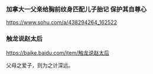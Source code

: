 ### 加拿大一父亲给胸前纹身匹配儿子胎记 保护其自尊心 
https://www.sohu.com/a/438294264_162522

### 触龙说赵太后
https://baike.baidu.com/item/触龙说赵太后

父母之爱子，则为之计深远。
